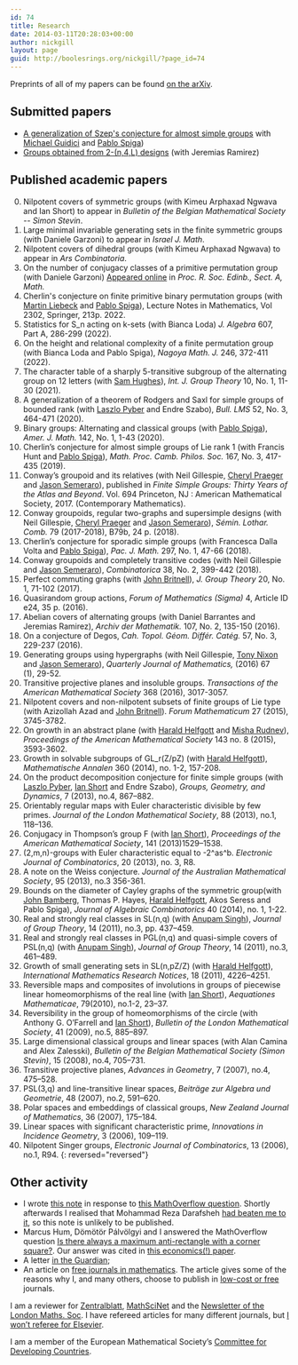 ```yaml
---
id: 74
title: Research
date: 2014-03-11T20:28:03+00:00
author: nickgill
layout: page
guid: http://boolesrings.org/nickgill/?page_id=74
---
```

Preprints of all of my papers can be found [on the arXiv](http://arxiv.org/a/gill_n_1).

## Submitted papers

  * [A generalization of Szep's conjecture for almost simple groups](https://arxiv.org/abs/2208.08763) with [Michael Guidici](https://research-repository.uwa.edu.au/en/persons/michael-giudici) and [Pablo Spiga](http://www.matapp.unimib.it/~spiga/))
  * [Groups obtained from 2-(n,4,L) designs](https://arxiv.org/abs/1906.07581) (with Jeremias Ramirez)

## Published academic papers
 
 0. Nilpotent covers of symmetric groups (with Kimeu Arphaxad Ngwava and Ian Short) to appear in _Bulletin of the Belgian Mathematical Society -- Simon Stevin_.
 0. Large minimal invariable generating sets in the finite symmetric groups (with Daniele Garzoni) to appear in _Israel J. Math_.
 0. Nilpotent covers of dihedral groups (with Kimeu Arphaxad Ngwava) to appear in _Ars Combinatoria_.
 0. On the number of conjugacy classes of a primitive permutation group (with Daniele Garzoni) [Appeared online](https://doi.org/10.1017/prm.2021.74) in _Proc. R. Soc. Edinb., Sect. A, Math._
 0. Cherlin's conjecture on finite primitive binary permutation groups (with [Martin Liebeck](https://www.ma.ic.ac.uk/~mwl/) and [Pablo Spiga](http://www.matapp.unimib.it/~spiga/)), Lecture Notes in Mathematics, Vol 2302, Springer, 213p. 2022.
 0. Statistics for S_n acting on k-sets (with Bianca Loda) _J. Algebra_ 607, Part A, 286-299 (2022).
 0. On the height and relational complexity of a finite permutation group (with Bianca Loda and Pablo Spiga), _Nagoya Math. J._ 246, 372-411 (2022).
 0. The character table of a sharply 5-transitive subgroup of the alternating group on 12 letters (with [Sam Hughes](https://samhughesmaths.github.io/)), _Int. J. Group Theory_ 10, No. 1, 11-30 (2021).
 0. A generalization of a theorem of Rodgers and Saxl for simple groups of bounded rank (with [Laszlo Pyber](http://www.renyi.hu/~pyber/) and Endre Szabo), _Bull. LMS_ 52, No. 3, 464-471 (2020).
  0. Binary groups: Alternating and classical groups (with [Pablo Spiga](http://www.matapp.unimib.it/~spiga/)), _Amer. J. Math._ 142, No. 1, 1-43 (2020). 
 0. Cherlin&#8217;s conjecture for almost simple groups of Lie rank 1 (with Francis Hunt and [Pablo Spiga](http://www.matapp.unimib.it/~spiga/)), _Math. Proc. Camb. Philos. Soc._ 167, No. 3, 417-435 (2019). 
 0.  Conway&#8217;s groupoid and its relatives (with Neil Gillespie, [Cheryl Praeger](http://www.web.uwa.edu.au/people/cheryl.praeger) and [Jason Semeraro](http://www.maths.bristol.ac.uk/~js13525/)),  published in _Finite Simple Groups: Thirty Years of the Atlas and Beyond_. Vol. 694 Princeton, NJ : American Mathematical Society, 2017. (Contemporary Mathematics).
  0. Conway groupoids, regular two-graphs and supersimple designs (with Neil Gillespie, [Cheryl Praeger](http://www.web.uwa.edu.au/people/cheryl.praeger) and [Jason Semeraro](http://www.maths.bristol.ac.uk/~js13525/)), _Sémin. Lothar. Comb._ 79 (2017-2018), B79b, 24 p. (2018).
 0. Cherlin&#8217;s conjecture for sporadic simple groups (with Francesca Dalla Volta and [Pablo Spiga](http://www.matapp.unimib.it/~spiga/)), _Pac. J. Math._ 297, No. 1, 47-66 (2018). 
 0. Conway groupoids and completely transitive codes (with Neil Gillespie and [Jason Semeraro](http://www.maths.bristol.ac.uk/~js13525/)), _Combinatorica_ 38, No. 2, 399-442 (2018). 
 0. Perfect commuting graphs (with [John Britnell](http://www2.imperial.ac.uk/~jbritnel/)), _J. Group Theory_ 20, No. 1, 71-102 (2017). 
 0. Quasirandom group actions, _Forum of Mathematics (Sigma)_ 4, Article ID e24, 35 p. (2016).
 0. Abelian covers of alternating groups (with Daniel Barrantes and Jeremias Ramirez), _Archiv der Mathematik._ 107, No. 2, 135-150 (2016).
 0. On a conjecture of Degos, _Cah. Topol. Géom. Différ. Catég._
57, No. 3, 229-237 (2016). 
  0.  Generating groups using hypergraphs (with Neil Gillespie, [Tony Nixon](http://www.math.yorku.ca/~tnixon/) and [Jason Semeraro](http://www.maths.bristol.ac.uk/~js13525/)), _Quarterly Journal of Mathematics,_ <span class="slug-pub-date">(2016) </span><span class="slug-vol">67 </span><span class="slug-issue">(1), </span><span class="slug-pages">29-52</span>_._
 0. Transitive projective planes and insoluble groups. _Transactions of the American Mathematical Society_ 368 (2016), 3017-3057.
 0. Nilpotent covers and non-nilpotent subsets of finite groups of Lie type (with Azizollah Azad and [John Britnell](http://www2.imperial.ac.uk/~jbritnel/)). _Forum Mathematicum_ 27 (2015), 3745-3782.
 0. On growth in an abstract plane (with [Harald Helfgott](http://www.math.ens.fr/~helfgott/anglais/) and [Misha Rudnev](http://www.maths.bris.ac.uk/~maxmr/)), _Proceedings of the American Mathematical Society_ 143 no. 8 (2015), 3593-3602.
 0. Growth in solvable subgroups of GL_r(Z/pZ) (with [Harald Helfgott](http://www.math.ens.fr/~helfgott/anglais/)), _Mathematische Annalen_ 360 (2014), no. 1-2, 157-208.
 0. On the product decomposition conjecture for finite simple groups (with [Laszlo Pyber](http://www.renyi.hu/~pyber/), [Ian Short](http://users.mct.open.ac.uk/is3649/) and Endre Szabo), _Groups, Geometry, and Dynamics_, 7 (2013), no.4, 867–882.
 0. Orientably regular maps with Euler characteristic divisible by few primes. _Journal of the London Mathematical Society_, 88 (2013), no.1, 118–136.
 0. Conjugacy in Thompson&#8217;s group F (with [Ian Short](http://users.mct.open.ac.uk/is3649/)), _Proceedings of the American Mathematical Society_, 141 (2013)1529–1538.
 0. (2,m,n)-groups with Euler characteristic equal to -2^as^b. _Electronic Journal of Combinatorics_, 20 (2013), no. 3, R8.
 0. A note on the Weiss conjecture. _Journal of the Australian Mathematical Society_, 95 (2013), no.3 356-361.
 0. Bounds on the diameter of Cayley graphs of the symmetric group(with [John Bamberg](http://school.maths.uwa.edu.au/~bamberg/Welcome.html), Thomas P. Hayes, [Harald Helfgott](http://www.math.ens.fr/~helfgott/anglais/), Akos Seress and <a>Pablo Spiga</a>), _Journal of Algebraic Combinatorics_ 40 (2014), no. 1, 1-22.
 0. Real and strongly real classes in SL(n,q) (with [Anupam Singh](http://www.iiserpune.ac.in/~anupam/)), _Journal of Group Theory_, 14 (2011), no.3, pp. 437–459.
 0. Real and strongly real classes in PGL(n,q) and quasi-simple covers of PSL(n,q) (with [Anupam Singh](http://www.iiserpune.ac.in/~anupam/)), _Journal of Group Theory_, 14 (2011), no.3, 461–489.
 0. Growth of small generating sets in SL(n,pZ/Z) (with [Harald Helfgott](http://www.math.ens.fr/~helfgott/anglais/)), _International Mathematics Research Notices_, 18 (2011), 4226–4251.
 0. Reversible maps and composites of involutions in groups of piecewise linear homeomorphisms of the real line (with [Ian Short](http://users.mct.open.ac.uk/is3649/)), _Aequationes Mathematicae_, 79(2010), no.1-2, 23–37.
 0. Reversibility in the group of homeomorphisms of the circle (with Anthony G. O&#8217;Farrell and [Ian Short](http://users.mct.open.ac.uk/is3649/)), _Bulletin of the London Mathematical Society_, 41 (2009), no.5, 885–897.
 0. Large dimensional classical groups and linear spaces (with Alan Camina and Alex Zalesski), _Bulletin of the Belgian Mathematical Society (Simon Stevin)_, 15 (2008), no.4, 705–731.
 0. Transitive projective planes, _Advances in Geometry_, 7 (2007), no.4, 475–528.
 0. PSL(3,q) and line-transitive linear spaces, _Beiträge zur Algebra und Geometrie_, 48 (2007), no.2, 591–620.
 0. Polar spaces and embeddings of classical groups, _New Zealand Journal of Mathematics_, 36 (2007), 175–184.
 0. Linear spaces with significant characteristic prime, _Innovations in Incidence Geometry_, 3 (2006), 109–119.
 0. Nilpotent Singer groups, _Electronic Journal of Combinatorics_, 13 (2006), no.1, R94.
{: reversed="reversed"}

## Other activity
            
 * I wrote [this note](files/2014/07/alternatingproduct.pdf) in response to [this MathOverflow question](http://mathoverflow.net/questions/169128/finite-groups-factorized-into-two-simple-alternating-groups). Shortly afterwards I realised that Mohammad Reza Darafsheh [had beaten me to it](http://www.ams.org/mathscinet-getitem?mr=2101830), so this note is unlikely to be published.
 * Marcus Hum, Dömötör Pálvölgyi and I answered the MathOverflow question [Is there always a maximum anti-rectangle with a corner square?](http://mathoverflow.net/questions/147013/is-there-always-a-maximum-anti-rectangle-with-a-corner-square). Our answer was cited in [this economics(!) paper](http://econ.biu.ac.il/files/economics/working-papers/2014-01.pdf).
 * A letter [in the Guardian](http://www.guardian.co.uk/letters/story/0,,1876288,00.html);
 * An article on [free journals in mathematics](http://infochangeindia.org/200806107173/Technology/Features/Knowledge-for-all.html). The article gives some of the reasons why I, and many others, choose to publish in [low-cost or free](http://www.mathematik.uni-bielefeld.de/~rehmann/BIB/AMS/Price_per_Volume.html) journals.
            
I am a reviewer for [Zentralblatt](http://zbmath.org/?q=(rv:+Nick+Gill)), [MathSciNet](http://www.ams.org/mathscinet/) and the [Newsletter of the London Maths. Soc](http://www.lms.ac.uk/newsletter/10.html#2). I have refereed articles for many different journals, but [I won&#8217;t referee for Elsevier](2014/03/11/letter-to-the-journal-of-algebra/).
            
I am a member of the European Mathematical Society&#8217;s [Committee for Developing Countries](http://ems-cdc.org).
            


